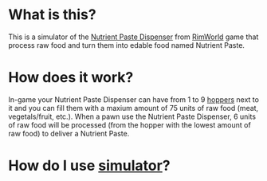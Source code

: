 # What is this?
This is a simulator of the [Nutrient Paste Dispenser](https://rimworldwiki.com/wiki/Nutrient_paste_dispenser) from [RimWorld](https://store.steampowered.com/app/294100/RimWorld/) game that process raw food and turn them into edable food named Nutrient Paste.

# How does it work?
In-game your Nutrient Paste Dispenser can have from 1 to 9 [hoppers](https://rimworldwiki.com/wiki/Hopper) next to it and you can fill them with a maxium amount of 75 units of raw food (meat, vegetals/fruit, etc.). When a pawn use the Nutrient Paste Dispenser, 6 units of raw food will be processed (from the hopper with the lowest amount of raw food) to deliver a Nutrient Paste.

# How do I use [simulator](https://kykal.github.io/RimWorldsNutrientPasteDispenserSimulator/)?
